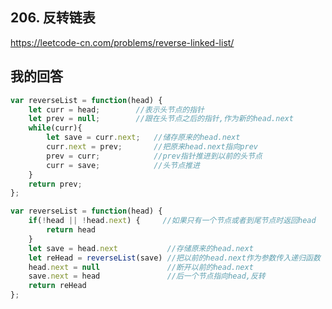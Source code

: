 <!--
 * @Author: your name
 * @Date: 2020-06-07 15:41:48
 * @LastEditTime: 2020-06-07 23:12:18
 * @LastEditors: Please set LastEditors
 * @Description: In User Settings Edit
 * @FilePath: \91days-algorithm\day7.md
--> 


## 206. 反转链表

<https://leetcode-cn.com/problems/reverse-linked-list/>

## 我的回答

```js
var reverseList = function(head) {
    let curr = head;        //表示头节点的指针
    let prev = null;        //跟在头节点之后的指针,作为新的head.next
    while(curr){
        let save = curr.next;   //储存原来的head.next
        curr.next = prev;       //把原来head.next指向prev
        prev = curr;            //prev指针推进到以前的头节点
        curr = save;            //头节点推进
    }
    return prev;
};

var reverseList = function(head) {
    if(!head || !head.next) {     //如果只有一个节点或者到尾节点时返回head
        return head
    }
    let save = head.next           //存储原来的head.next
    let reHead = reverseList(save) //把以前的head.next作为参数传入递归函数
    head.next = null               //断开以前的head.next
    save.next = head               //后一个节点指向head,反转
    return reHead
};


```